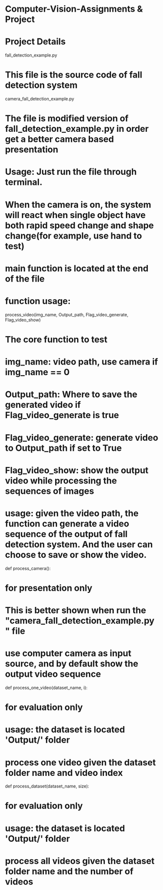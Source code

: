 # Computer-Vision-Assignments & Project

# Project Details
fall_detection_example.py
# This file is the source code of fall detection system

camera_fall_detection_example.py
# The file is modified version of fall_detection_example.py in order get a better camera based presentation
# Usage: Just run the file through terminal.
# When the camera is on, the system will react when single object have both rapid speed change and shape change(for example, use hand to test)


# main function is located at the end of the file
# function usage:

process_video(img_name, Output_path, Flag_video_generate, Flag_video_show)
# The core function to test
# img_name: video path, use camera if img_name == 0
# Output_path: Where to save the generated video if Flag_video_generate is true
# Flag_video_generate: generate video to Output_path if set to True
# Flag_video_show: show the output video while processing the sequences of images
# usage: given the video path, the function can generate a video sequence of the output of fall detection system. And the user can choose to save or show the video.


def process_camera():
# for presentation only
# This is better shown when run the "camera_fall_detection_example.py" file
# use computer camera as input source, and by default show the output video sequence

def process_one_video(dataset_name, i):
# for evaluation only
# usage: the dataset is located 'Output/' folder
# process one video given the dataset folder name and  video index

def process_dataset(dataset_name, size):
# for evaluation only
# usage: the dataset is located 'Output/' folder
# process all videos given the dataset folder name and the number of videos
